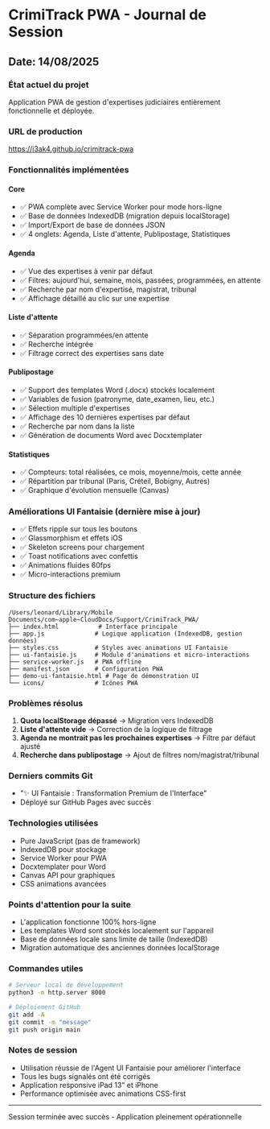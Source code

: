 # CrimiTrack PWA - Journal de Session
## Date: 14/08/2025

### État actuel du projet
Application PWA de gestion d'expertises judiciaires entièrement fonctionnelle et déployée.

### URL de production
https://i3ak4.github.io/crimitrack-pwa

### Fonctionnalités implémentées
#### Core
- ✅ PWA complète avec Service Worker pour mode hors-ligne
- ✅ Base de données IndexedDB (migration depuis localStorage)
- ✅ Import/Export de base de données JSON
- ✅ 4 onglets: Agenda, Liste d'attente, Publipostage, Statistiques

#### Agenda
- ✅ Vue des expertises à venir par défaut
- ✅ Filtres: aujourd'hui, semaine, mois, passées, programmées, en attente
- ✅ Recherche par nom d'expertisé, magistrat, tribunal
- ✅ Affichage détaillé au clic sur une expertise

#### Liste d'attente
- ✅ Séparation programmées/en attente
- ✅ Recherche intégrée
- ✅ Filtrage correct des expertises sans date

#### Publipostage
- ✅ Support des templates Word (.docx) stockés localement
- ✅ Variables de fusion (patronyme, date_examen, lieu, etc.)
- ✅ Sélection multiple d'expertises
- ✅ Affichage des 10 dernières expertises par défaut
- ✅ Recherche par nom dans la liste
- ✅ Génération de documents Word avec Docxtemplater

#### Statistiques
- ✅ Compteurs: total réalisées, ce mois, moyenne/mois, cette année
- ✅ Répartition par tribunal (Paris, Créteil, Bobigny, Autres)
- ✅ Graphique d'évolution mensuelle (Canvas)

### Améliorations UI Fantaisie (dernière mise à jour)
- ✅ Effets ripple sur tous les boutons
- ✅ Glassmorphism et effets iOS
- ✅ Skeleton screens pour chargement
- ✅ Toast notifications avec confettis
- ✅ Animations fluides 60fps
- ✅ Micro-interactions premium

### Structure des fichiers
```
/Users/leonard/Library/Mobile Documents/com~apple~CloudDocs/Support/CrimiTrack_PWA/
├── index.html           # Interface principale
├── app.js              # Logique application (IndexedDB, gestion données)
├── styles.css          # Styles avec animations UI Fantaisie
├── ui-fantaisie.js     # Module d'animations et micro-interactions
├── service-worker.js   # PWA offline
├── manifest.json       # Configuration PWA
├── demo-ui-fantaisie.html # Page de démonstration UI
└── icons/              # Icônes PWA
```

### Problèmes résolus
1. **Quota localStorage dépassé** → Migration vers IndexedDB
2. **Liste d'attente vide** → Correction de la logique de filtrage
3. **Agenda ne montrait pas les prochaines expertises** → Filtre par défaut ajusté
4. **Recherche dans publipostage** → Ajout de filtres nom/magistrat/tribunal

### Derniers commits Git
- "✨ UI Fantaisie : Transformation Premium de l'Interface"
- Déployé sur GitHub Pages avec succès

### Technologies utilisées
- Pure JavaScript (pas de framework)
- IndexedDB pour stockage
- Service Worker pour PWA
- Docxtemplater pour Word
- Canvas API pour graphiques
- CSS animations avancées

### Points d'attention pour la suite
- L'application fonctionne 100% hors-ligne
- Les templates Word sont stockés localement sur l'appareil
- Base de données locale sans limite de taille (IndexedDB)
- Migration automatique des anciennes données localStorage

### Commandes utiles
```bash
# Serveur local de développement
python3 -m http.server 8000

# Déploiement GitHub
git add -A
git commit -m "message"
git push origin main
```

### Notes de session
- Utilisation réussie de l'Agent UI Fantaisie pour améliorer l'interface
- Tous les bugs signalés ont été corrigés
- Application responsive iPad 13" et iPhone
- Performance optimisée avec animations CSS-first

---
Session terminée avec succès - Application pleinement opérationnelle